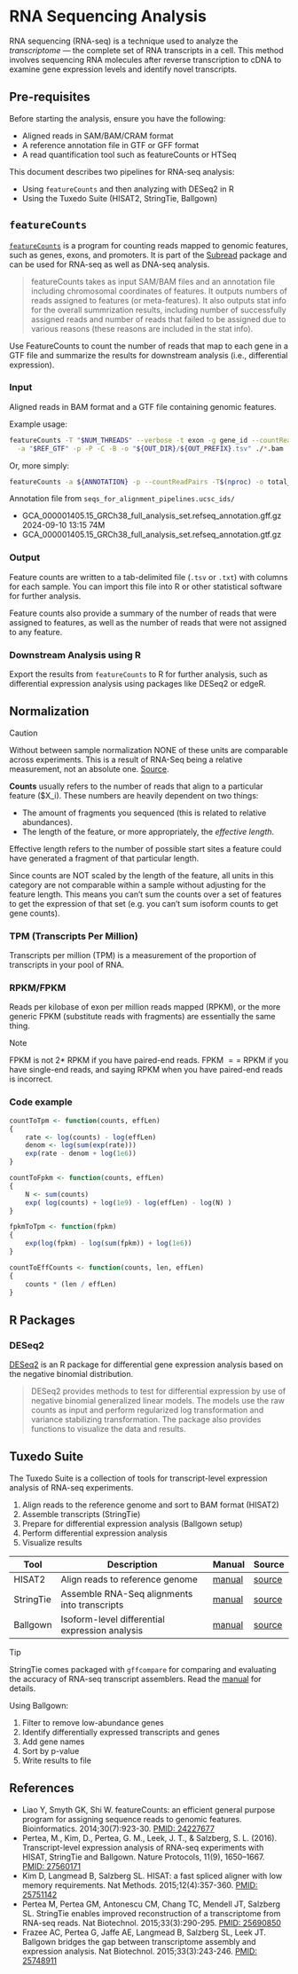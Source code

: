 # RNA Sequencing Analysis

RNA sequencing (RNA-seq) is a technique used to analyze the _transcriptome_ —
the complete set of RNA transcripts in a cell. This method involves sequencing
RNA molecules after reverse transcription to cDNA to examine gene expression levels
and identify novel transcripts.

## Pre-requisites

Before starting the analysis, ensure you have the following:

- Aligned reads in SAM/BAM/CRAM format
- A reference annotation file in GTF or GFF format
- A read quantification tool such as featureCounts or HTSeq

This document describes two pipelines for RNA-seq analysis:

- Using `featureCounts` and then analyzing with DESeq2 in R
- Using the Tuxedo Suite (HISAT2, StringTie, Ballgown)

## `featureCounts`

[`featureCounts`](https://subread.sourceforge.net/featureCounts.html)
is a program for counting reads mapped to genomic features, such as genes, exons,
and promoters. It is part of the [Subread](https://subread.sourceforge.net)
package and can be used for RNA-seq as well as DNA-seq analysis.

> featureCounts takes as input SAM/BAM files and an annotation file including
> chromosomal coordinates of features. It outputs numbers of reads assigned to features
> (or meta-features). It also outputs stat info for the overall summrization results,
> including number of successfully assigned reads and number of reads that failed to be
> assigned due to various reasons (these reasons are included in the stat info).

Use FeatureCounts to count the number of reads that map to each gene in a GTF
file and summarize the results for downstream analysis (i.e., differential expression).

### Input

Aligned reads in BAM format and a GTF file containing genomic features.

Example usage:

```sh
featureCounts -T "$NUM_THREADS" --verbose -t exon -g gene_id --countReadPairs \
  -a "$REF_GTF" -p -P -C -B -o "${OUT_DIR}/${OUT_PREFIX}.tsv" ./*.bam
```

Or, more simply:

```sh
featureCounts -a ${ANNOTATION} -p --countReadPairs -T$(nproc) -o total_counts.txt ./*.bam
```

Annotation file from `seqs_for_alignment_pipelines.ucsc_ids/`

- GCA_000001405.15_GRCh38_full_analysis_set.refseq_annotation.gff.gz 2024-09-10 13:15 74M
- GCA_000001405.15_GRCh38_full_analysis_set.refseq_annotation.gtf.gz

### Output

Feature counts are written to a tab-delimited file (`.tsv` or `.txt`)
with columns for each sample. You can import this file into R or other
statistical software for further analysis.

Feature counts also provide a summary of the number of reads that were
assigned to features, as well as the number of reads that were not assigned
to any feature.

### Downstream Analysis using R

Export the results from `featureCounts` to R for further analysis, such as
differential expression analysis using packages like DESeq2 or edgeR.

## Normalization

> [!CAUTION]
> Without between sample normalization NONE of these units are comparable across experiments.
> This is a result of RNA-Seq being a relative measurement, not an absolute one.
> [Source](https://haroldpimentel.wordpress.com/2014/05/08/what-the-fpkm-a-review-rna-seq-expression-units/).

**Counts** usually refers to the number of reads that align to a particular feature ($X_i).
These numbers are heavily dependent on two things:

- The amount of fragments you sequenced (this is related to relative abundances).
- The length of the feature, or more appropriately, the _effective length_.

Effective length refers to the number of possible start sites a feature could
have generated a fragment of that particular length.

Since counts are NOT scaled by the length of the feature, all units in this
category are not comparable within a sample without adjusting for the feature
length. This means you can’t sum the counts over a set of features to get the
expression of that set (e.g. you can’t sum isoform counts to get gene counts).

### TPM (Transcripts Per Million)

Transcripts per million (TPM) is a measurement of the proportion of transcripts
in your pool of RNA.

### RPKM/FPKM

Reads per kilobase of exon per million reads mapped (RPKM), or the more generic
FPKM (substitute reads with fragments) are essentially the same thing.

> [!NOTE]
> FPKM is not $2 *$ RPKM if you have paired-end reads. FPKM $==$ RPKM if you have single-end reads,
> and saying RPKM when you have paired-end reads is incorrect.

<!-- TODO: add formulae -->

### Code example

```R
countToTpm <- function(counts, effLen)
{
    rate <- log(counts) - log(effLen)
    denom <- log(sum(exp(rate)))
    exp(rate - denom + log(1e6))
}

countToFpkm <- function(counts, effLen)
{
    N <- sum(counts)
    exp( log(counts) + log(1e9) - log(effLen) - log(N) )
}

fpkmToTpm <- function(fpkm)
{
    exp(log(fpkm) - log(sum(fpkm)) + log(1e6))
}

countToEffCounts <- function(counts, len, effLen)
{
    counts * (len / effLen)
}
```

## R Packages

### DESeq2

[DESeq2](https://bioconductor.org/packages/release/bioc/html/DESeq2.html) is an
R package for differential gene expression analysis based on the negative
binomial distribution.

> DESeq2 provides methods to test for differential expression by use of negative
> binomial generalized linear models. The models use the raw counts as input and
> perform regularized log transformation and variance stabilizing
> transformation. The package also provides functions to visualize the data and
> results.

<!-- -->

## Tuxedo Suite

The Tuxedo Suite is a collection of tools for transcript-level expression analysis of RNA-seq experiments.

1. Align reads to the reference genome and sort to BAM format (HISAT2)
2. Assemble transcripts (StringTie)
3. Prepare for differential expression analysis (Ballgown setup)
4. Perform differential expression analysis
5. Visualize results

| Tool      | Description                                    | Manual                                                                      | Source                                             |
| --------- | ---------------------------------------------- | --------------------------------------------------------------------------- | -------------------------------------------------- |
| HISAT2    | Align reads to reference genome                | [manual](https://daehwankimlab.github.io/hisat2/manual/)                    | [source](https://github.com/DaehwanKimLab/hisat2)  |
| StringTie | Assemble RNA-Seq alignments into transcripts   | [manual](https://ccb.jhu.edu/software/stringtie/index.shtml)                | [source](https://github.com/gpertea/stringtie)     |
| Ballgown  | Isoform-level differential expression analysis | [manual](https://bioconductor.org/packages/release/bioc/html/ballgown.html) | [source](https://github.com/alyssafrazee/ballgown) |

> [!TIP]
> StringTie comes packaged with `gffcompare` for comparing and evaluating the
> accuracy of RNA-seq transcript assemblers. Read the
> [manual](https://ccb.jhu.edu/software/stringtie/gffcompare.shtml) for details.

Using Ballgown:

1. Filter to remove low-abundance genes
2. Identify differentially expressed transcripts and genes
3. Add gene names
4. Sort by p-value
5. Write results to file

## References

- Liao Y, Smyth GK, Shi W. featureCounts: an efficient general purpose program for assigning sequence reads to genomic features. Bioinformatics. 2014;30(7):923-30. [PMID: 24227677](https://pubmed.ncbi.nlm.nih.gov/24227677/)
- Pertea, M., Kim, D., Pertea, G. M., Leek, J. T., & Salzberg, S. L. (2016). Transcript-level expression analysis of RNA-seq experiments with HISAT, StringTie and Ballgown. Nature Protocols, 11(9), 1650–1667. [PMID: 27560171](https://pubmed.ncbi.nlm.nih.gov/27560171/)
- Kim D, Langmead B, Salzberg SL. HISAT: a fast spliced aligner with low memory requirements. Nat Methods. 2015;12(4):357-360. [PMID: 25751142](https://pubmed.ncbi.nlm.nih.gov/25751142/)
- Pertea M, Pertea GM, Antonescu CM, Chang TC, Mendell JT, Salzberg SL. StringTie enables improved reconstruction of a transcriptome from RNA-seq reads. Nat Biotechnol. 2015;33(3):290-295. [PMID: 25690850](https://pubmed.ncbi.nlm.nih.gov/25690850/)
- Frazee AC, Pertea G, Jaffe AE, Langmead B, Salzberg SL, Leek JT. Ballgown bridges the gap between transcriptome assembly and expression analysis. Nat Biotechnol. 2015;33(3):243-246. [PMID: 25748911](https://pubmed.ncbi.nlm.nih.gov/25748911/)
